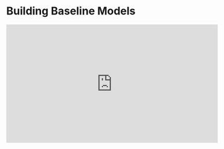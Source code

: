 # Building Baseline Models

<iframe width="560" height="315" src="https://www.youtube.com/embed/TxxFEr2t9w0" title="YouTube video player" frameborder="0" allow="accelerometer; autoplay; clipboard-write; encrypted-media; gyroscope; picture-in-picture" allowfullscreen></iframe>